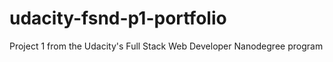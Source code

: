 # udacity-fsnd-p1-portfolio
Project 1 from the Udacity's Full Stack Web Developer Nanodegree program
